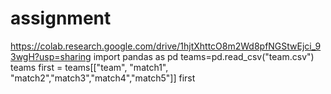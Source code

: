 # assignment
https://colab.research.google.com/drive/1hjtXhttcO8m2Wd8pfNGStwEjci_93wgH?usp=sharing
import pandas as pd
teams=pd.read_csv("team.csv")
teams
first = teams[["team", "match1", "match2","match3","match4","match5"]]
first
